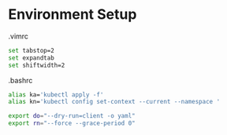 # Environment Setup

.vimrc

```bash
set tabstop=2
set expandtab
set shiftwidth=2
```

.bashrc

```bash
alias ka='kubectl apply -f'
alias kn='kubectl config set-context --current --namespace '

export do="--dry-run=client -o yaml"
export rn="--force --grace-period 0"
```

